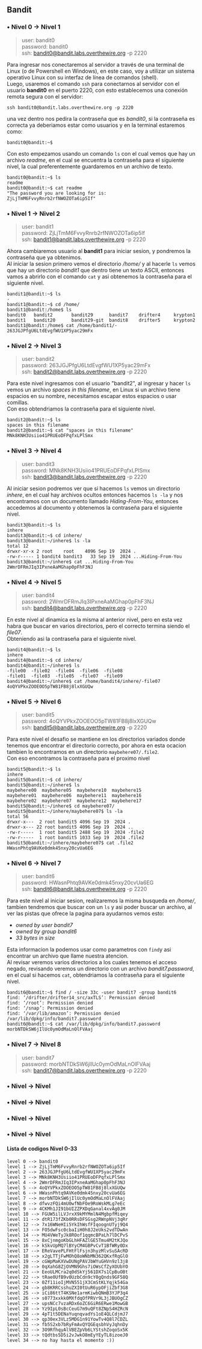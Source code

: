 ## Bandit
### • Nivel 0 → Nivel 1  
> user: bandit0  
password: bandit0  
ssh: bandit0@bandit.labs.overthewire.org -p 2220  

Para ingresar nos conectaremos al servidor a través de una terminal de Linux (o de Powershell en Windows), en este caso, voy a utilizar un sistema operativo Linux con su interfaz de línea de comandos (shell).  
Luego, usaremos el comando `ssh` para conectarnos al servidor con el usuario **bandit0** en el puerto 2220, con esto establecemos una conexión remota segura con el servidor:
```
ssh bandit0@bandit.labs.overthewire.org -p 2220
```
una vez dentro nos pedira la contraseña que es *bandit0*, si la contraseña es correcta ya deberiamos estar como usuarios y en la terminal estaremos como:  
```
bandit0@bandit:~$
```
Con esto empezamos usando un comando `ls` con el cual vemos que hay un archivo *readme*, en el cual se encuentra la contraseña para el siguiente nivel, la cual preferentemente guardaremos en un archivo de texto.  
```
bandit0@bandit:~$ ls
readme
bandit0@bandit:~$ cat readme
"The password you are looking for is: ZjLjTmM6FvvyRnrb2rfNWOZOTa6ip5If"
```
### • Nivel 1 → Nivel 2  
> user: bandit1  
password: ZjLjTmM6FvvyRnrb2rfNWOZOTa6ip5If  
ssh: bandit1@bandit.labs.overthewire.org -p 2220  

Ahora cambiaremos usuario al **bandit1** para iniciar sesion, y pondremos la contraseña que ya obtenimos.  
Al iniciar la sesion primero vemos el directorio */home/* y al hacerle `ls` vemos que hay un directorio *bandit1*
que dentro tiene un texto ASCII, entonces vamos a abrirlo con el comando `cat` y asi obtenemos la contraseña para el siguiente nivel.  
```
bandit1@bandit:~$ ls
-
bandit1@bandit:~$ cd /home/
bandit1@bandit:/home$ ls
bandit0   bandit2       bandit29      bandit7    drifter4     krypton1
bandit1   bandit20      bandit29-git  bandit8    drifter5     krypton2
bandit1@bandit:/home$ cat /home/bandit1/-
263JGJPfgU6LtdEvgfWU1XP5yac29mFx
```
### • Nivel 2 → Nivel 3
> user: bandit2  
password: 263JGJPfgU6LtdEvgfWU1XP5yac29mFx  
ssh: bandit2@bandit.labs.overthewire.org -p 2220  

Para este nivel ingresamos con el usuario "bandit2", al ingresar y hacer `ls` vemos un archivo *spaces in this filename*, en Linux si un archivo tiene espacios en su nombre, necesitamos escapar estos espacios o usar comillas.  
Con eso obtendriamos la contraseña para el siguiente nivel.  
```
bandit2@bandit:~$ ls
spaces in this filename
bandit2@bandit:~$ cat "spaces in this filename"
MNk8KNH3Usiio41PRUEoDFPqfxLPlSmx
```
### • Nivel 3 → Nivel 4
> user: bandit3  
password: MNk8KNH3Usiio41PRUEoDFPqfxLPlSmx  
ssh: bandit3@bandit.labs.overthewire.org -p 2220  

Al iniciar sesion podremos ver que si hacemos `ls` vemos un directorio *inhere*, en el cual hay archivos ocultos entonces hacemos `ls -la` y nos encontramos con un documento llamado *Hiding-From-You*, entonces accedemos al documento y obtenemos la contraseña para el siguiente nivel.  
```
bandit3@bandit:~$ ls
inhere
bandit3@bandit:~$ cd inhere/
bandit3@bandit:~/inhere$ ls -la
total 12
drwxr-xr-x 2 root    root    4096 Sep 19  2024 .
-rw-r----- 1 bandit4 bandit3   33 Sep 19  2024 ...Hiding-From-You
bandit3@bandit:~/inhere$ cat ...Hiding-From-You
2WmrDFRmJIq3IPxneAaMGhap0pFhF3NJ
```
### • Nivel 4 → Nivel 5
> user: bandit4  
password: 2WmrDFRmJIq3IPxneAaMGhap0pFhF3NJ  
ssh: bandit4@bandit.labs.overthewire.org -p 2220  

En este nivel al dinamica es la misma al anterior nivel, pero en esta vez habra que buscar en varios directorios, pero el correcto termina siendo el *file07*.  
Obteniendo asi la contraseña para el siguiente nivel.  
```
bandit4@bandit:~$ ls
inhere
bandit4@bandit:~$ cd inhere/
bandit4@bandit:~/inhere$ ls
-file00  -file02  -file04  -file06  -file08
-file01  -file03  -file05  -file07  -file09
bandit4@bandit:~/inhere$ cat /home/bandit4/inhere/-file07
4oQYVPkxZOOEOO5pTW81FB8j8lxXGUQw
```
### • Nivel 5 → Nivel 6 
> user: bandit5  
password: 4oQYVPkxZOOEOO5pTW81FB8j8lxXGUQw  
ssh: bandit5@bandit.labs.overthewire.org -p 2220  

Para este nivel el desafio se mantiene en los directorios variados donde tenemos que encontrar el directorio correcto, por ahora en esta ocacion tambien lo encontramos en un directorio `maybehere07/.file2`.  
Con eso encontramos la contraseña para el proximo nivel  
```
bandit5@bandit:~$ ls
inhere
bandit5@bandit:~$ cd inhere/
bandit5@bandit:~/inhere$ ls
maybehere00  maybehere05  maybehere10  maybehere15
maybehere01  maybehere06  maybehere11  maybehere16
maybehere02  maybehere07  maybehere12  maybehere17
bandit5@bandit:~/inhere$ cd maybehere07/
bandit5@bandit:~/inhere/maybehere07$ ls -la
total 56
drwxr-x---  2 root bandit5 4096 Sep 19  2024 .
drwxr-x--- 22 root bandit5 4096 Sep 19  2024 ..
-rw-r-----  1 root bandit5 2488 Sep 19  2024 -file2
-rw-r-----  1 root bandit5 1033 Sep 19  2024 .file2
bandit5@bandit:~/inhere/maybehere07$ cat .file2
HWasnPhtq9AVKe0dmk45nxy20cvUa6EG
```
### • Nivel 6 → Nivel 7
> user: bandit6  
password: HWasnPhtq9AVKe0dmk45nxy20cvUa6EG  
ssh: bandit6@bandit.labs.overthewire.org -p 2220  

Para este nivel al iniciar sesion, realizaremos la misma busqueda en */home/*, tambien tendremos que buscar con un `ls` y asi poder buscar un archivo, al ver las pistas que ofrece la pagina para ayudarnos vemos esto:
- *owned by user bandit7*  
- *owned by group bandit6*  
- *33 bytes in size*  

Esta informacion la podemos usar como parametros con `find`y asi encontrar un archivo que llame nuestra atencion.  
Al revisar veremos varios directorios a los cuales tenemos el acceso negado, revisando veremos un directorio con un archivo *bandit7.password*, en el cual si hacemos `cat`, obtendriamos la contraseña para el siguiente nivel.  
```
bandit6@bandit:~$ find / -size 33c -user bandit7 -group bandit6
find: ‘/drifter/drifter14_src/axTLS’: Permission denied
find: ‘/root’: Permission denied
find: ‘/snap’: Permission denied
find: ‘/var/lib/amazon’: Permission denied
/var/lib/dpkg/info/bandit7.password
bandit6@bandit:~$ cat /var/lib/dpkg/info/bandit7.password
morbNTDkSW6jIlUc0ymOdMaLnOlFVAaj
```   
###  • Nivel 7 → Nivel 8  
 > user: bandit7  
password: morbNTDkSW6jIlUc0ymOdMaLnOlFVAaj  
ssh: bandit7@bandit.labs.overthewire.org -p 2220  




###  • Nivel  → Nivel  
###  • Nivel  → Nivel  
###  • Nivel  → Nivel  
###  • Nivel  → Nivel  




[//]: # ( > user: bandit  
password: -  
ssh: bandit@bandit.labs.overthewire.org -p 2220  
)

#### Lista de codigos Nivel 0-33 
```
level 0 --> bandit0
level 1 --> ZjLjTmM6FvvyRnrb2rfNWOZOTa6ip5If
level 2 --> 263JGJPfgU6LtdEvgfWU1XP5yac29mFx
level 3 --> MNk8KNH3Usiio41PRUEoDFPqfxLPlSmx
level 4 --> 2WmrDFRmJIq3IPxneAaMGhap0pFhF3NJ
level 5 --> 4oQYVPkxZOOEOO5pTW81FB8j8lxXGUQw
level 6 --> HWasnPhtq9AVKe0dmk45nxy20cvUa6EG
level 7 --> morbNTDkSW6jIlUc0ymOdMaLnOlFVAaj
level 8 --> dfwvzFQi4mU0wfNbFOe9RoWskMLg7eEc
level 9 --> 4CKMh1JI91bUIZZPXDqGanal4xvAg0JM
level 10 --> FGUW5ilLVJrxX9kMYMmlN4MgbpfMiqey
level 11 --> dtR173fZKb0RRsDFSGsg2RWnpNVj3qRr
level 12 --> 7x16WNeHIi5YkIhWsfFIqoognUTyj9Q4
level 13 --> FO5dwFsc0cbaIiH0h8J2eUks2vdTDwAn
level 14 --> MU4VWeTyJk8ROof1qqmcBPaLh7lDCPvS
level 15 --> 8xCjnmgoKbGLhHFAZlGE5Tmu4M2tKJQo
level 16 --> kSkvUpMQ7lBYyCM4GBPvCvT1BfWRy0Dx
level 17 --> EReVavePLFHtFlFsjn3hyzMlvSuSAcRD
level 18 --> x2gLTTjFwMOhQ8oWNbMN362QKxfRqGlO
level 19 --> cGWpMaKXVwDUNgPAVJbWYuGHVn9zl3j8
level 20 --> 0qXahG8ZjOVMN9Ghs7iOWsCfZyXOUbYO
level 21 --> EeoULMCra2q0dSkYj561DX7s1CpBuOBt
level 22 --> tRae0UfB9v0UzbCdn9cY0gQnds9GF58Q
level 23 --> 0Zf11ioIjMVN551jX3CmStKLYqjk54Ga
level 24 --> gb8KRRCsshuZXI0tUuR6ypOFjiZbf3G8
level 25 --> iCi86ttT4KSNe1armKiwbQNmB3YJP3q4
level 26 --> s0773xxkk0MXfdqOfPRVr9L3jJBUOgCZ
level 27 --> upsNCc7vzaRDx6oZC6GiR6ERwe1MowGB
level 28 --> Yz9IpL0sBcCeuG7m9uQFt8ZNpS4HZRcN
level 29 --> 4pT1t5DENaYuqnqvadYs1oE4QLCdjmJ7
level 30 --> qp30ex3VLz5MDG1n91YowTv4Q8l7CDZL
level 31 --> fb5S2xb7bRyFmAvQYQGEqsbhVyJqhnDy
level 32 --> 3O9RfhqyAlVBEZpVb6LYStshZoqoSx5K
level 33 --> tQdtbs5D5i2vJwkO8mEyYEyTL8izoeJ0
level 34 --> no hay hasta el momento :))
```